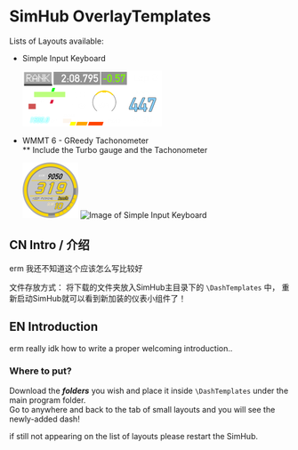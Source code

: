 # SimHub OverlayTemplates

Lists of Layouts available:  

* Simple Input Keyboard

    ![Image of Simple Input Keyboard](/Simple%20Input%20Keyboard%20-%20FH5/Simple%20Input%20Keyboard%20-%20FH5.djson.00.png)

* WMMT 6 - GReedy Tachonometer  
** Include the Turbo gauge and the Tachonometer

    ![Image of Simple Input Keyboard](/湾岸6R%20-%20Digit%20Speedo/湾岸6R%20-%20Digit%20Speedo.djson.00.png)
    ![Image of Simple Input Keyboard](/湾岸6R-增压表/湾岸6R-增压表.djson.00.png)

## CN Intro / 介绍

erm 我还不知道这个应该怎么写比较好

文件存放方式：
将下载的文件夹放入SimHub主目录下的 `\DashTemplates` 中， 重新启动SimHub就可以看到新加装的仪表小组件了！

## EN Introduction

erm really idk how to write a proper welcoming introduction..

### Where to put?

Download the ***folders*** you wish and place it inside `\DashTemplates` under the main program folder.  
Go to anywhere and back to the tab of small layouts and you will see the newly-added dash!

if still not appearing on the list of layouts please restart the SimHub.
